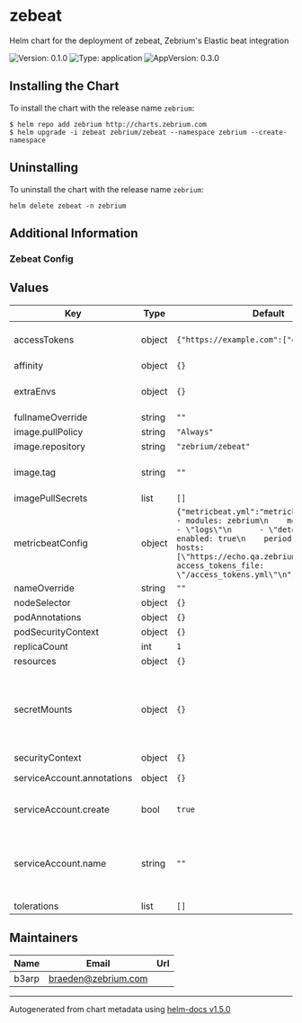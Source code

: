# zebeat

Helm chart for the deployment of zebeat, Zebrium's Elastic beat integration

![Version: 0.1.0](https://img.shields.io/badge/Version-0.1.0-informational?style=flat-square) ![Type: application](https://img.shields.io/badge/Type-application-informational?style=flat-square) ![AppVersion: 0.3.0](https://img.shields.io/badge/AppVersion-0.3.0-informational?style=flat-square)

## Installing the Chart

To install the chart with the release name `zebrium`:

```console
$ helm repo add zebrium http://charts.zebrium.com
$ helm upgrade -i zebeat zebrium/zebeat --namespace zebrium --create-namespace
```

## Uninstalling
To uninstall the chart with the release name `zebrium`:
```console
helm delete zebeat -n zebrium
```

## Additional Information
### Zebeat Config

## Values

| Key | Type | Default | Description |
|-----|------|---------|-------------|
| accessTokens | object | `{"https://example.com":["example12345"]}` | Map of access tokens for Zebrium Deployments |
| affinity | object | `{}` |  |
| extraEnvs | object | `{}` | Additional Env Vars to inject into the container. |
| fullnameOverride | string | `""` |  |
| image.pullPolicy | string | `"Always"` |  |
| image.repository | string | `"zebrium/zebeat"` |  |
| image.tag | string | `""` | Overrides the image tag whose default is the chart appVersion. |
| imagePullSecrets | list | `[]` |  |
| metricbeatConfig | object | `{"metricbeat.yml":"metricbeat.modules:\n  - modules: zebrium\n    metricsets:\n      - \"logs\"\n      - \"detections\"\n    enabled: true\n    period: 30s\n    hosts: [\"https://echo.qa.zebrium.com\"]\n    access_tokens_file: \"/access_tokens.yml\"\n"}` | Metricbeat Confiugration. Hosts must match all host mapped in .Values.accessTokens |
| nameOverride | string | `""` |  |
| nodeSelector | object | `{}` |  |
| podAnnotations | object | `{}` |  |
| podSecurityContext | object | `{}` |  |
| replicaCount | int | `1` |  |
| resources | object | `{}` |  |
| secretMounts | object | `{}` | A list of secrets and their paths to mount inside the pod This is useful for mounting certificates for security other sensitive values |
| securityContext | object | `{}` |  |
| serviceAccount.annotations | object | `{}` | Annotations to add to the service account |
| serviceAccount.create | bool | `true` | Specifies whether a service account should be created |
| serviceAccount.name | string | `""` | The name of the service account to use. If not set and create is true, a name is generated using the fullname template |
| tolerations | list | `[]` |  |

## Maintainers

| Name | Email | Url |
| ---- | ------ | --- |
| b3arp | braeden@zebrium.com |  |

----------------------------------------------
Autogenerated from chart metadata using [helm-docs v1.5.0](https://github.com/norwoodj/helm-docs/releases/v1.5.0)